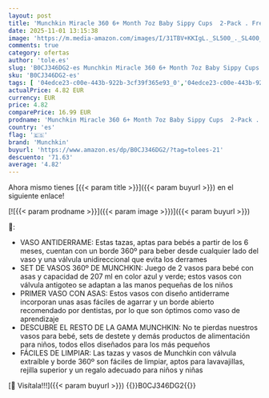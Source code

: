 ```yaml
---
layout: post
title: 'Munchkin Miracle 360 6+ Month 7oz Baby Sippy Cups  2-Pack . Free Flow Beaker for Toddlers. Trainer Cup  BPA-Free  Spill-Free  Dishwasher-Safe Baby Water Bottle with Easy-Grip Handles.  Pink/Yellow '
date: 2025-11-01 13:15:38
image: 'https://m.media-amazon.com/images/I/31TBV+KKIgL._SL500_._SL400_.jpg'
comments: true
category: ofertas
author: 'tole.es'
slug: 'B0CJ346DG2-es Munchkin Miracle 360 6+ Month 7oz Baby Sippy Cups 2-Pack ....'
sku: 'B0CJ346DG2-es'
tags: [ '04edce23-c00e-443b-922b-3cf39f365e93_0','04edce23-c00e-443b-922b-3cf39f365e93_4001','04edce23-c00e-443b-922b-3cf39f365e93_5501','Arborist Merchandising Root','Bebé','Dormitorio del bebé','Feeding','Lactancia y alimentación','Self Service','Special Features Stores','Vasos con boquilla','munchkin','🇪🇸', ]
actualPrice: 4.82 EUR
currency: EUR
price: 4.82
comparePrice: 16.99 EUR
prodname: 'Munchkin Miracle 360 6+ Month 7oz Baby Sippy Cups  2-Pack . Free Flow Beaker for Toddlers. Trainer Cup  BPA-Free  Spill-Free  Dishwasher-Safe Baby Water Bottle with Easy-Grip Handles.  Pink/Yellow '
country: 'es'
flag: '🇪🇸'
brand: 'Munchkin'
buyurl: 'https://www.amazon.es/dp/B0CJ346DG2/?tag=tolees-21'
descuento: '71.63'
average: '4.82'
---
```


Ahora mismo tienes [{{< param title >}}]({{< param buyurl >}}) en el siguiente enlace!

[![{{< param prodname >}}]({{< param image >}})]({{< param buyurl >}})

🔎:

- VASO ANTIDERRAME: Estas tazas, aptas para bebés a partir de los 6 meses, cuentan con un borde 360º para beber desde cualquier lado del vaso y una válvula unidireccional que evita los derrames
- SET DE VASOS 360º DE MUNCHKIN: Juego de 2 vasos para bebé con asas y capacidad de 207 ml en color azul y verde; estos vasos con válvula antigoteo se adaptan a las manos pequeñas de los niños
- PRIMER VASO CON ASAS: Estos vasos con diseño antiderrame incorporan unas asas fáciles de agarrar y un borde abierto recomendado por dentistas, por lo que son óptimos como vaso de aprendizaje
- DESCUBRE EL RESTO DE LA GAMA MUNCHKIN: No te pierdas nuestros vasos para bebé, sets de destete y demás productos de alimentación para niños, todos ellos diseñados para los más pequeños
- FÁCILES DE LIMPIAR: Las tazas y vasos de Munchkin con válvula extraíble y borde 360º son fáciles de limpiar, aptos para lavavajillas, rejilla superior y un regalo adecuado para niños y niñas

[🛒 Visítala!!!]({{< param buyurl >}})
{{<world>}}B0CJ346DG2{{</world>}}
